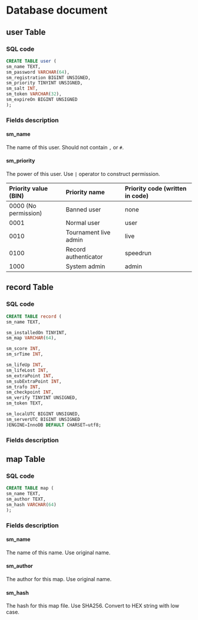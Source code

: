 # Database document

## user Table

### SQL code

```sql
CREATE TABLE user (
sm_name TEXT,
sm_password VARCHAR(64),
sm_registration BIGINT UNSIGNED,
sm_priority TINYINT UNSIGNED,
sm_salt INT,
sm_token VARCHAR(32),
sm_expireOn BIGINT UNSIGNED
);
```

### Fields description

#### sm_name

The name of this user. Should not contain `,` or `#`.

#### sm_priority

The power of this user. Use `|` operator to construct permission.

|Priority value (BIN)|Priority name|Priority code (written in code)|
|:---|:---|:---|
|0000 (No permission)|Banned user|none|
|0001|Normal user|user|
|0010|Tournament live admin|live|
|0100|Record authenticator|speedrun|
|1000|System admin|admin|

## record Table

### SQL code

```sql
CREATE TABLE record (
sm_name TEXT,

sm_installedOn TINYINT,
sm_map VARCHAR(64),

sm_score INT,
sm_srTime INT,

sm_lifeUp INT,
sm_lifeLost INT,
sm_extraPoint INT,
sm_subExtraPoint INT,
sm_trafo INT,
sm_checkpoint INT,
sm_verify TINYINT UNSIGNED,
sm_token TEXT,

sm_localUTC BIGINT UNSIGNED,
sm_serverUTC BIGINT UNSIGNED
)ENGINE=InnoDB DEFAULT CHARSET=utf8;
```

### Fields description

## map Table

### SQL code

```sql
CREATE TABLE map (
sm_name TEXT,
sm_author TEXT,
sm_hash VARCHAR(64)
);
```

### Fields description

#### sm_name

The name of this name. Use original name.

#### sm_author

The author for this map. Use original name.

#### sm_hash

The hash for this map file. Use SHA256. Convert to HEX string with low case.
